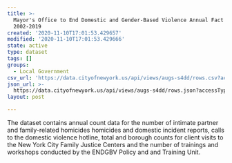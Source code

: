 ```yaml
---
title: >-
  Mayor's Office to End Domestic and Gender-Based Violence Annual Fact Sheet
  2002-2019
created: '2020-11-10T17:01:53.429657'
modified: '2020-11-10T17:01:53.429666'
state: active
type: dataset
tags: []
groups:
  - Local Government
csv_url: 'https://data.cityofnewyork.us/api/views/augs-s4dd/rows.csv?accessType=DOWNLOAD'
json_url: >-
  https://data.cityofnewyork.us/api/views/augs-s4dd/rows.json?accessType=DOWNLOAD
layout: post

---
```

The dataset contains annual count data for the number of intimate partner and family-related homicides homicides and domestic incident reports, calls to the domestic violence hotline, total and borough counts for client visits to the New York City Family Justice Centers and the number of trainings and workshops conducted by the ENDGBV Policy and and Training Unit.
